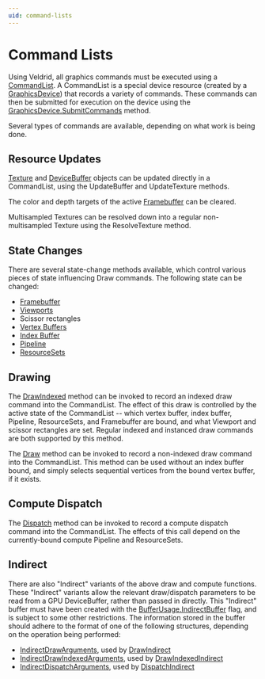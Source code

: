 ```yaml
---
uid: command-lists
---
```


# Command Lists

Using Veldrid, all graphics commands must be executed using a [CommandList](xref:Veldrid.CommandList). A CommandList is a special device resource (created by a [GraphicsDevice](xref:Veldrid.GraphicsDevice)) that records a variety of commands. These commands can then be submitted for execution on the device using the [GraphicsDevice.SubmitCommands](xref:Veldrid.GraphicsDevice#Veldrid_GraphicsDevice_SubmitCommands_Veldrid_CommandList_) method.

Several types of commands are available, depending on what work is being done.

## Resource Updates

[Texture](xref:Veldrid.Texture) and [DeviceBuffer](xref:Veldrid.DeviceBuffer) objects can be updated directly in a CommandList, using the UpdateBuffer and UpdateTexture methods.

The color and depth targets of the active [Framebuffer](xref:Veldrid.Framebuffer) can be cleared.

Multisampled Textures can be resolved down into a regular non-multisampled Texture using the ResolveTexture method.

## State Changes

There are several state-change methods available, which control various pieces of state influencing Draw commands. The following state can be changed:
* [Framebuffer](xref:Veldrid.Framebuffer)
* [Viewports](xref:Veldrid.Viewport)
* Scissor rectangles
* [Vertex Buffers](xref:Veldrid.DeviceBuffer)
* [Index Buffer](xref:Veldrid.DeviceBuffer)
* [Pipeline](xref:Veldrid.Pipeline)
* [ResourceSets](xref:Veldrid.ResourceSet)

## Drawing

The [DrawIndexed](xref:Veldrid.CommandList#Veldrid_CommandList_DrawIndexed_System_UInt32_System_UInt32_System_UInt32_System_Int32_System_UInt32_) method can be invoked to record an indexed draw command into the CommandList. The effect of this draw is controlled by the active state of the CommandList -- which vertex buffer, index buffer, Pipeline, ResourceSets, and Framebuffer are bound, and what Viewport and scissor rectangles are set. Regular indexed and instanced draw commands are both supported by this method.

The [Draw](xref:Veldrid.CommandList#Veldrid_CommandList_Draw_System_UInt32_System_UInt32_System_UInt32_System_UInt32_) method can be invoked to record a non-indexed draw command into the CommandList. This method can be used without an index buffer bound, and simply selects sequential vertices from the bound vertex buffer, if it exists.

## Compute Dispatch

The [Dispatch](xref:Veldrid.CommandList#Veldrid_CommandList_Dispatch_System_UInt32_System_UInt32_System_UInt32_) method can be invoked to record a compute dispatch command into the CommandList. The effects of this call depend on the currently-bound compute Pipeline and ResourceSets.

## Indirect

There are also "Indirect" variants of the above draw and compute functions. These "Indirect" variants allow the relevant draw/dispatch parameters to be read from a GPU DeviceBuffer, rather than passed in directly. This "Indirect" buffer must have been created with the [BufferUsage.IndirectBuffer](xref:Veldrid.BufferUsage) flag, and is subject to some other restrictions. The information stored in the buffer should adhere to the format of one of the following structures, depending on the operation being performed:

* [IndirectDrawArguments](xref:Veldrid.IndirectDrawArguments), used by [DrawIndirect](xref:Veldrid.CommandList#Veldrid_CommandList_DrawIndirect_Veldrid_DeviceBuffer_System_UInt32_System_UInt32_System_UInt32_)
* [IndirectDrawIndexedArguments](xref:Veldrid.IndirectDrawIndexedArguments), used by [DrawIndexedIndirect](xref:Veldrid.CommandList#Veldrid_CommandList_DrawIndexedIndirect_Veldrid_DeviceBuffer_System_UInt32_System_UInt32_System_UInt32_)
* [IndirectDispatchArguments](xref:Veldrid.IndirectDispatchArguments), used by [DispatchIndirect](xref:Veldrid.CommandList#Veldrid_CommandList_DispatchIndirect_Veldrid_DeviceBuffer_System_UInt32_)